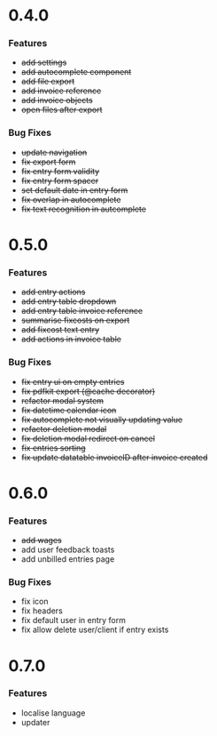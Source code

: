 # 0.4.0

### Features

- ~~add settings~~
- ~~add autocomplete component~~
- ~~add file export~~
- ~~add invoice reference~~
- ~~add invoice objects~~
- ~~open files after export~~

### Bug Fixes

- ~~update navigation~~
- ~~fix export form~~
- ~~fix entry form validity~~
- ~~fix entry form spacer~~
- ~~set default date in entry form~~
- ~~fix overlap in autocomplete~~
- ~~fix text recognition in autcomplete~~

# 0.5.0

### Features

- ~~add entry actions~~
- ~~add entry table dropdown~~
- ~~add entry table invoice reference~~
- ~~summarise fixcosts on export~~
- ~~add fixcost text entry~~
- ~~add actions in invoice table~~

### Bug Fixes

- ~~fix entry ui on empty entries~~
- ~~fix pdfkit export (@cache decorator)~~
- ~~refactor modal system~~
- ~~fix datetime calendar icon~~
- ~~fix autocomplete not visually updating value~~
- ~~refactor deletion modal~~
- ~~fix deletion modal redirect on cancel~~
- ~~fix entries sorting~~
- ~~fix update datatable invoiceID after invoice created~~
# 0.6.0

### Features

- ~~add wages~~
- add user feedback toasts
- add unbilled entries page

### Bug Fixes

- fix icon
- fix headers
- fix default user in entry form
- fix allow delete user/client if entry exists

# 0.7.0

### Features

- localise language
- updater
